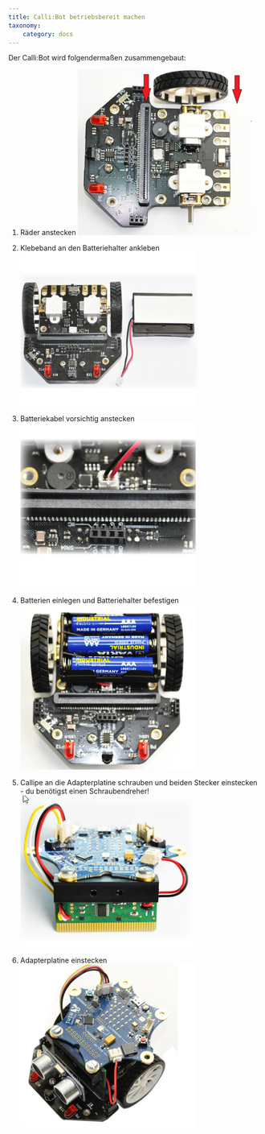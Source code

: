 ```yaml
---
title: Calli:Bot betriebsbereit machen
taxonomy:
    category: docs
---
```


Der Calli:Bot wird folgendermaßen zusammengebaut:

1. Räder anstecken
![alt](./1.png)

2. Klebeband an den Batteriehalter ankleben
![alt](./2.png)

3. Batteriekabel vorsichtig anstecken
![alt](./3.png)

4. Batterien einlegen und Batteriehalter befestigen
![alt](./4.png)

5. Callipe an die Adapterplatine schrauben und beiden Stecker einstecken - du benötigst einen Schraubendreher!
![alt](./6.png)

6. Adapterplatine einstecken
![alt](./7.png)